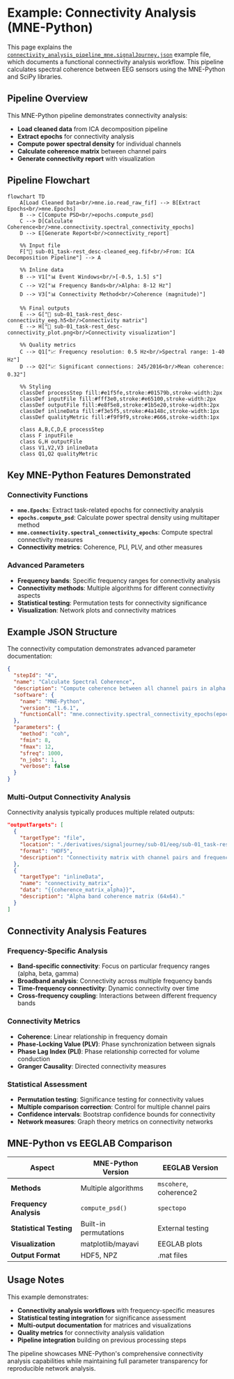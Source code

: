 # Example: Connectivity Analysis (MNE-Python)

This page explains the [`connectivity_analysis_pipeline_mne.signalJourney.json`](https://github.com/neuromechanist/signalJourney/blob/main/schema/examples/connectivity_analysis_pipeline_mne.signalJourney.json) example file, which documents a functional connectivity analysis workflow. This pipeline calculates spectral coherence between EEG sensors using the MNE-Python and SciPy libraries.

## Pipeline Overview

This MNE-Python pipeline demonstrates connectivity analysis:
- **Load cleaned data** from ICA decomposition pipeline
- **Extract epochs** for connectivity analysis
- **Compute power spectral density** for individual channels
- **Calculate coherence matrix** between channel pairs
- **Generate connectivity report** with visualization

## Pipeline Flowchart

```mermaid
flowchart TD
    A[Load Cleaned Data<br/>mne.io.read_raw_fif] --> B[Extract Epochs<br/>mne.Epochs]
    B --> C[Compute PSD<br/>epochs.compute_psd]
    C --> D[Calculate Coherence<br/>mne.connectivity.spectral_connectivity_epochs]
    D --> E[Generate Report<br/>connectivity_report]
    
    %% Input file
    F["📁 sub-01_task-rest_desc-cleaned_eeg.fif<br/>From: ICA Decomposition Pipeline"] --> A
    
    %% Inline data
    B --> V1["📊 Event Windows<br/>[-0.5, 1.5] s"]
    C --> V2["📊 Frequency Bands<br/>Alpha: 8-12 Hz"]
    D --> V3["📊 Connectivity Method<br/>Coherence (magnitude)"]
    
    %% Final outputs
    E --> G["💾 sub-01_task-rest_desc-connectivity_eeg.h5<br/>Connectivity matrix"]
    E --> H["💾 sub-01_task-rest_desc-connectivity_plot.png<br/>Connectivity visualization"]
    
    %% Quality metrics
    C --> Q1["📈 Frequency resolution: 0.5 Hz<br/>Spectral range: 1-40 Hz"]
    D --> Q2["📈 Significant connections: 245/2016<br/>Mean coherence: 0.32"]

    %% Styling
    classDef processStep fill:#e1f5fe,stroke:#01579b,stroke-width:2px
    classDef inputFile fill:#fff3e0,stroke:#e65100,stroke-width:2px
    classDef outputFile fill:#e8f5e8,stroke:#1b5e20,stroke-width:2px
    classDef inlineData fill:#f3e5f5,stroke:#4a148c,stroke-width:1px
    classDef qualityMetric fill:#f9f9f9,stroke:#666,stroke-width:1px

    class A,B,C,D,E processStep
    class F inputFile
    class G,H outputFile
    class V1,V2,V3 inlineData
    class Q1,Q2 qualityMetric
```

## Key MNE-Python Features Demonstrated

### Connectivity Functions
- **`mne.Epochs`**: Extract task-related epochs for connectivity analysis
- **`epochs.compute_psd`**: Calculate power spectral density using multitaper method
- **`mne.connectivity.spectral_connectivity_epochs`**: Compute spectral connectivity measures
- **Connectivity metrics**: Coherence, PLI, PLV, and other measures

### Advanced Parameters
- **Frequency bands**: Specific frequency ranges for connectivity analysis
- **Connectivity methods**: Multiple algorithms for different connectivity aspects
- **Statistical testing**: Permutation tests for connectivity significance
- **Visualization**: Network plots and connectivity matrices

## Example JSON Structure

The connectivity computation demonstrates advanced parameter documentation:

```json
{
  "stepId": "4",
  "name": "Calculate Spectral Coherence",
  "description": "Compute coherence between all channel pairs in alpha band.",
  "software": {
    "name": "MNE-Python",
    "version": "1.6.1",
    "functionCall": "mne.connectivity.spectral_connectivity_epochs(epochs, method='coh', fmin=8, fmax=12)"
  },
  "parameters": {
    "method": "coh",
    "fmin": 8,
    "fmax": 12,
    "sfreq": 1000,
    "n_jobs": 1,
    "verbose": false
  }
}
```

### Multi-Output Connectivity Analysis
Connectivity analysis typically produces multiple related outputs:

```json
"outputTargets": [
  {
    "targetType": "file",
    "location": "./derivatives/signaljourney/sub-01/eeg/sub-01_task-rest_desc-connectivity_eeg.h5",
    "format": "HDF5",
    "description": "Connectivity matrix with channel pairs and frequency bins."
  },
  {
    "targetType": "inlineData",
    "name": "connectivity_matrix",
    "data": "{{coherence_matrix_alpha}}",
    "description": "Alpha band coherence matrix (64x64)."
  }
]
```

## Connectivity Analysis Features

### Frequency-Specific Analysis
- **Band-specific connectivity**: Focus on particular frequency ranges (alpha, beta, gamma)
- **Broadband analysis**: Connectivity across multiple frequency bands
- **Time-frequency connectivity**: Dynamic connectivity over time
- **Cross-frequency coupling**: Interactions between different frequency bands

### Connectivity Metrics
- **Coherence**: Linear relationship in frequency domain
- **Phase-Locking Value (PLV)**: Phase synchronization between signals
- **Phase Lag Index (PLI)**: Phase relationship corrected for volume conduction
- **Granger Causality**: Directed connectivity measures

### Statistical Assessment
- **Permutation testing**: Significance testing for connectivity values
- **Multiple comparison correction**: Control for multiple channel pairs
- **Confidence intervals**: Bootstrap confidence bounds for connectivity
- **Network measures**: Graph theory metrics on connectivity networks

## MNE-Python vs EEGLAB Comparison

| Aspect | MNE-Python Version | EEGLAB Version |
|--------|-------------------|----------------|
| **Methods** | Multiple algorithms | `mscohere`, coherence2 |
| **Frequency Analysis** | `compute_psd()` | `spectopo` |
| **Statistical Testing** | Built-in permutations | External testing |
| **Visualization** | matplotlib/mayavi | EEGLAB plots |
| **Output Format** | HDF5, NPZ | .mat files |

## Usage Notes

This example demonstrates:
- **Connectivity analysis workflows** with frequency-specific measures
- **Statistical testing integration** for significance assessment
- **Multi-output documentation** for matrices and visualizations
- **Quality metrics** for connectivity analysis validation
- **Pipeline integration** building on previous processing steps

The pipeline showcases MNE-Python's comprehensive connectivity analysis capabilities while maintaining full parameter transparency for reproducible network analysis. 